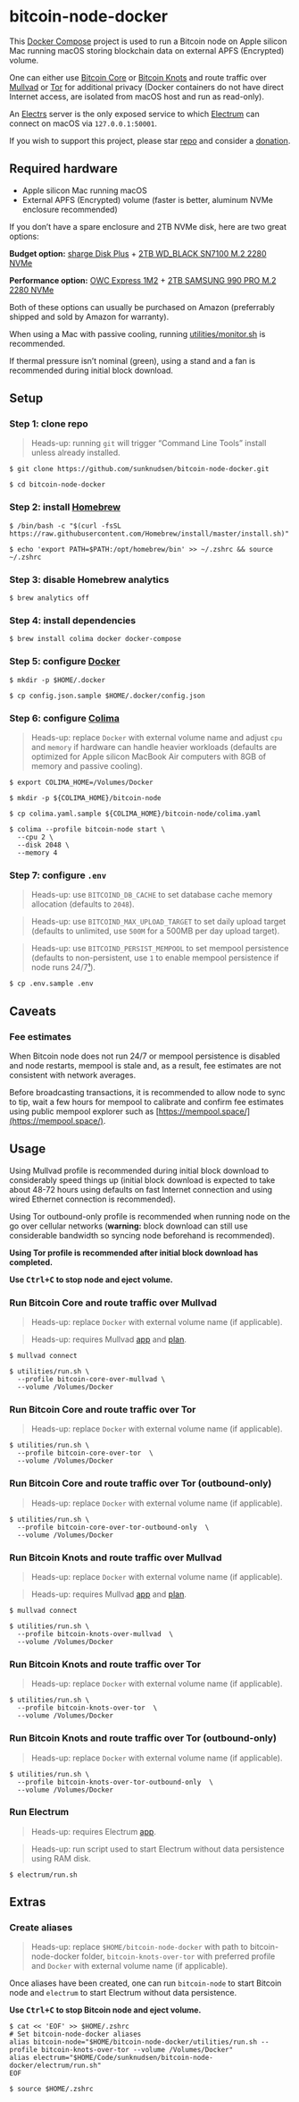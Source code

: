 # bitcoin-node-docker

This [Docker Compose](https://docs.docker.com/compose/) project is used to run a Bitcoin node on Apple silicon Mac running macOS storing blockchain data on external APFS (Encrypted) volume.

One can either use [Bitcoin Core](https://bitcoincore.org/) or [Bitcoin Knots](https://bitcoinknots.org/) and route traffic over [Mullvad](https://mullvad.net/en) or [Tor](https://www.torproject.org/) for additional privacy (Docker containers do not have direct Internet access, are isolated from macOS host and run as read-only).

An [Electrs](https://github.com/romanz/electrs) server is the only exposed service to which [Electrum](https://electrum.org/) can connect on macOS via `127.0.0.1:50001`.

If you wish to support this project, please star [repo](https://github.com/sunknudsen/bitcoin-node-docker) and consider a [donation](https://sunknudsen.com/donate).

## Required hardware

- Apple silicon Mac running macOS
- External APFS (Encrypted) volume (faster is better, aluminum NVMe enclosure recommended)

If you don’t have a spare enclosure and 2TB NVMe disk, here are two great options:

**Budget option:** [sharge Disk Plus](https://sharge.com/products/disk-plus) + [2TB WD_BLACK SN7100 M.2 2280 NVMe](https://shop.sandisk.com/en-us/products/ssd/internal-ssd/wd-black-sn7100-nvme-internal-ssd?sku=WDS200T4X0E-00CJA0)

**Performance option:** [OWC Express 1M2](https://www.owc.com/solutions/express-1m2) + [2TB SAMSUNG 990 PRO M.2 2280 NVMe](https://www.samsung.com/us/computing/memory-storage/solid-state-drives/990-pro-pcie-4-0-nvme-ssd-2tb-mz-v9p2t0b-am/)

Both of these options can usually be purchased on Amazon (preferrably shipped and sold by Amazon for warranty).

When using a Mac with passive cooling, running [utilities/monitor.sh](utilities/monitor.sh) is recommended.

If thermal pressure isn’t nominal (green), using a stand and a fan is recommended during initial block download.

## Setup

### Step 1: clone repo

> Heads-up: running `git` will trigger “Command Line Tools” install unless already installed.

```console
$ git clone https://github.com/sunknudsen/bitcoin-node-docker.git

$ cd bitcoin-node-docker
```

### Step 2: install [Homebrew](https://brew.sh/)

```console
$ /bin/bash -c "$(curl -fsSL https://raw.githubusercontent.com/Homebrew/install/master/install.sh)"

$ echo 'export PATH=$PATH:/opt/homebrew/bin' >> ~/.zshrc && source ~/.zshrc
```

### Step 3: disable Homebrew analytics

```console
$ brew analytics off
```

### Step 4: install dependencies

```console
$ brew install colima docker docker-compose
```

### Step 5: configure [Docker](https://docs.docker.com/)

```console
$ mkdir -p $HOME/.docker

$ cp config.json.sample $HOME/.docker/config.json
```

### Step 6: configure [Colima](https://github.com/abiosoft/colima)

> Heads-up: replace `Docker` with external volume name and adjust `cpu` and `memory` if hardware can handle heavier workloads (defaults are optimized for Apple silicon MacBook Air computers with 8GB of memory and passive cooling).

```console
$ export COLIMA_HOME=/Volumes/Docker

$ mkdir -p ${COLIMA_HOME}/bitcoin-node

$ cp colima.yaml.sample ${COLIMA_HOME}/bitcoin-node/colima.yaml

$ colima --profile bitcoin-node start \
  --cpu 2 \
  --disk 2048 \
  --memory 4
```

### Step 7: configure `.env`

> Heads-up: use `BITCOIND_DB_CACHE` to set database cache memory allocation (defaults to `2048`).

> Heads-up: use `BITCOIND_MAX_UPLOAD_TARGET` to set daily upload target (defaults to unlimited, use `500M` for a 500MB per day upload target).

> Heads-up: use `BITCOIND_PERSIST_MEMPOOL` to set mempool persistence (defaults to non-persistent, use `1` to enable mempool persistence if node runs 24/7[¹](#fee-estimates)).

```console
$ cp .env.sample .env
```

## Caveats

### Fee estimates

When Bitcoin node does not run 24/7 or mempool persistence is disabled and node restarts, mempool is stale and, as a result, fee estimates are not consistent with network averages.

Before broadcasting transactions, it is recommended to allow node to sync to tip, wait a few hours for mempool to calibrate and confirm fee estimates using public mempool explorer such as [https://mempool.space/](https://mempool.space/).

## Usage

Using Mullvad profile is recommended during initial block download to considerably speed things up (initial block download is expected to take about 48-72 hours using defaults on fast Internet connection and using wired Ethernet connection is recommended).

Using Tor outbound-only profile is recommended when running node on the go over cellular networks (**warning:** block download can still use considerable bandwidth so syncing node beforehand is recommended).

**Using Tor profile is recommended after initial block download has completed.**

**Use <kbd>Ctrl+C</kbd> to stop node and eject volume.**

### Run Bitcoin Core and route traffic over Mullvad

> Heads-up: replace `Docker` with external volume name (if applicable).

> Heads-up: requires Mullvad [app](https://mullvad.net/en/download/vpn/macos) and [plan](https://mullvad.net/en/pricing).

```console
$ mullvad connect

$ utilities/run.sh \
  --profile bitcoin-core-over-mullvad \
  --volume /Volumes/Docker
```

### Run Bitcoin Core and route traffic over Tor

> Heads-up: replace `Docker` with external volume name (if applicable).

```console
$ utilities/run.sh \
  --profile bitcoin-core-over-tor  \
  --volume /Volumes/Docker
```


### Run Bitcoin Core and route traffic over Tor (outbound-only)

> Heads-up: replace `Docker` with external volume name (if applicable).

```console
$ utilities/run.sh \
  --profile bitcoin-core-over-tor-outbound-only  \
  --volume /Volumes/Docker
```

### Run Bitcoin Knots and route traffic over Mullvad

> Heads-up: replace `Docker` with external volume name (if applicable).

> Heads-up: requires Mullvad [app](https://mullvad.net/en/download/vpn/macos) and [plan](https://mullvad.net/en/pricing).

```console
$ mullvad connect

$ utilities/run.sh \
  --profile bitcoin-knots-over-mullvad  \
  --volume /Volumes/Docker
```

### Run Bitcoin Knots and route traffic over Tor

> Heads-up: replace `Docker` with external volume name (if applicable).

```console
$ utilities/run.sh \
  --profile bitcoin-knots-over-tor  \
  --volume /Volumes/Docker
```

### Run Bitcoin Knots and route traffic over Tor (outbound-only)

> Heads-up: replace `Docker` with external volume name (if applicable).

```console
$ utilities/run.sh \
  --profile bitcoin-knots-over-tor-outbound-only  \
  --volume /Volumes/Docker
```

### Run Electrum

> Heads-up: requires Electrum [app](https://electrum.org/#download).

> Heads-up: run script used to start Electrum without data persistence using RAM disk.

```console
$ electrum/run.sh
```

## Extras

### Create aliases

> Heads-up: replace `$HOME/bitcoin-node-docker` with path to bitcoin-node-docker folder, `bitcoin-knots-over-tor` with preferred profile and `Docker` with external volume name (if applicable).

Once aliases have been created, one can run `bitcoin-node` to start Bitcoin node and `electrum` to start Electrum without data persistence.

**Use <kbd>Ctrl+C</kbd> to stop Bitcoin node and eject volume.**

```console
$ cat << 'EOF' >> $HOME/.zshrc
# Set bitcoin-node-docker aliases
alias bitcoin-node="$HOME/bitcoin-node-docker/utilities/run.sh --profile bitcoin-knots-over-tor --volume /Volumes/Docker"
alias electrum="$HOME/Code/sunknudsen/bitcoin-node-docker/electrum/run.sh"
EOF

$ source $HOME/.zshrc
```